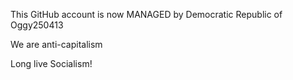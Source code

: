 This GitHub account is now MANAGED by Democratic Republic of Oggy250413

We are anti-capitalism

Long live Socialism!

